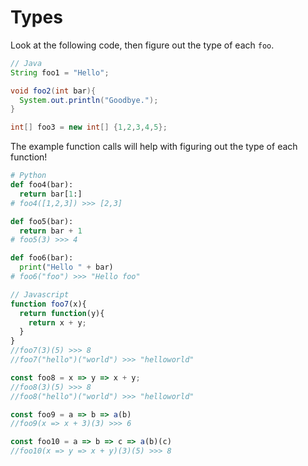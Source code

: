 # Types

Look at the following code, then figure out the type of each `foo`.

```java
// Java
String foo1 = "Hello";

void foo2(int bar){
  System.out.println("Goodbye.");
}

int[] foo3 = new int[] {1,2,3,4,5};
```

The example function calls will help with figuring out the type of each function!

```python
# Python
def foo4(bar):
  return bar[1:]
# foo4([1,2,3]) >>> [2,3]

def foo5(bar):
  return bar + 1
# foo5(3) >>> 4

def foo6(bar):
  print("Hello " + bar)
# foo6("foo") >>> "Hello foo"
```

```js
// Javascript
function foo7(x){
  return function(y){
    return x + y;
  }
}
//foo7(3)(5) >>> 8
//foo7("hello")("world") >>> "helloworld"

const foo8 = x => y => x + y;
//foo8(3)(5) >>> 8
//foo8("hello")("world") >>> "helloworld"

const foo9 = a => b => a(b)
//foo9(x => x + 3)(3) >>> 6

const foo10 = a => b => c => a(b)(c)
//foo10(x => y => x + y)(3)(5) >>> 8
```